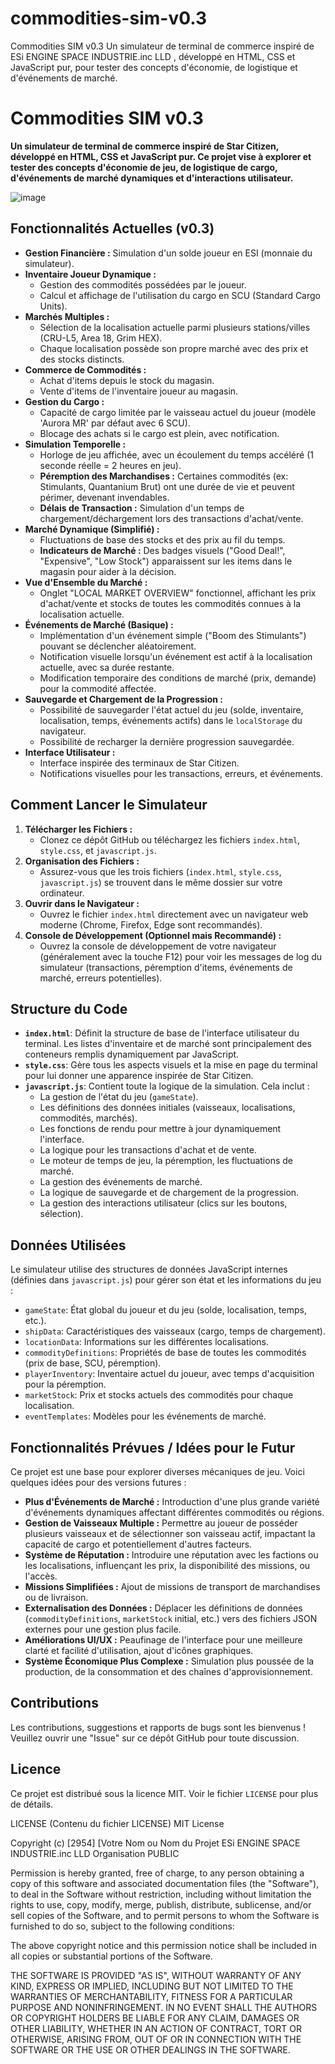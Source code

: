 # commodities-sim-v0.3
 Commodities SIM v0.3 Un simulateur de terminal de commerce inspiré de ESi ENGINE SPACE INDUSTRIE.inc LLD , développé en HTML, CSS et JavaScript pur, pour tester des concepts d'économie, de logistique et d'événements de marché.


 # Commodities SIM v0.3

**Un simulateur de terminal de commerce inspiré de Star Citizen, développé en HTML, CSS et JavaScript pur. Ce projet vise à explorer et tester des concepts d'économie de jeu, de logistique de cargo, d'événements de marché dynamiques et d'interactions utilisateur.**

![image](https://i.imgur.com/RNndHdv.png) <!-- Remplacez par une capture d'écran à jour de votre v0.3 si disponible -->

## Fonctionnalités Actuelles (v0.3)

*   **Gestion Financière :** Simulation d'un solde joueur en ESI (monnaie du simulateur).
*   **Inventaire Joueur Dynamique :**
    *   Gestion des commodités possédées par le joueur.
    *   Calcul et affichage de l'utilisation du cargo en SCU (Standard Cargo Units).
*   **Marchés Multiples :**
    *   Sélection de la localisation actuelle parmi plusieurs stations/villes (CRU-L5, Area 18, Grim HEX).
    *   Chaque localisation possède son propre marché avec des prix et des stocks distincts.
*   **Commerce de Commodités :**
    *   Achat d'items depuis le stock du magasin.
    *   Vente d'items de l'inventaire joueur au magasin.
*   **Gestion du Cargo :**
    *   Capacité de cargo limitée par le vaisseau actuel du joueur (modèle 'Aurora MR' par défaut avec 6 SCU).
    *   Blocage des achats si le cargo est plein, avec notification.
*   **Simulation Temporelle :**
    *   Horloge de jeu affichée, avec un écoulement du temps accéléré (1 seconde réelle = 2 heures en jeu).
    *   **Péremption des Marchandises :** Certaines commodités (ex: Stimulants, Quantanium Brut) ont une durée de vie et peuvent périmer, devenant invendables.
    *   **Délais de Transaction :** Simulation d'un temps de chargement/déchargement lors des transactions d'achat/vente.
*   **Marché Dynamique (Simplifié) :**
    *   Fluctuations de base des stocks et des prix au fil du temps.
    *   **Indicateurs de Marché :** Des badges visuels ("Good Deal!", "Expensive", "Low Stock") apparaissent sur les items dans le magasin pour aider à la décision.
*   **Vue d'Ensemble du Marché :**
    *   Onglet "LOCAL MARKET OVERVIEW" fonctionnel, affichant les prix d'achat/vente et stocks de toutes les commodités connues à la localisation actuelle.
*   **Événements de Marché (Basique) :**
    *   Implémentation d'un événement simple ("Boom des Stimulants") pouvant se déclencher aléatoirement.
    *   Notification visuelle lorsqu'un événement est actif à la localisation actuelle, avec sa durée restante.
    *   Modification temporaire des conditions de marché (prix, demande) pour la commodité affectée.
*   **Sauvegarde et Chargement de la Progression :**
    *   Possibilité de sauvegarder l'état actuel du jeu (solde, inventaire, localisation, temps, événements actifs) dans le `localStorage` du navigateur.
    *   Possibilité de recharger la dernière progression sauvegardée.
*   **Interface Utilisateur :**
    *   Interface inspirée des terminaux de Star Citizen.
    *   Notifications visuelles pour les transactions, erreurs, et événements.

## Comment Lancer le Simulateur

1.  **Télécharger les Fichiers :**
    *   Clonez ce dépôt GitHub ou téléchargez les fichiers `index.html`, `style.css`, et `javascript.js`.
2.  **Organisation des Fichiers :**
    *   Assurez-vous que les trois fichiers (`index.html`, `style.css`, `javascript.js`) se trouvent dans le même dossier sur votre ordinateur.
3.  **Ouvrir dans le Navigateur :**
    *   Ouvrez le fichier `index.html` directement avec un navigateur web moderne (Chrome, Firefox, Edge sont recommandés).
4.  **Console de Développement (Optionnel mais Recommandé) :**
    *   Ouvrez la console de développement de votre navigateur (généralement avec la touche F12) pour voir les messages de log du simulateur (transactions, péremption d'items, événements de marché, erreurs potentielles).

## Structure du Code

*   **`index.html`**: Définit la structure de base de l'interface utilisateur du terminal. Les listes d'inventaire et de marché sont principalement des conteneurs remplis dynamiquement par JavaScript.
*   **`style.css`**: Gère tous les aspects visuels et la mise en page du terminal pour lui donner une apparence inspirée de Star Citizen.
*   **`javascript.js`**: Contient toute la logique de la simulation. Cela inclut :
    *   La gestion de l'état du jeu (`gameState`).
    *   Les définitions des données initiales (vaisseaux, localisations, commodités, marchés).
    *   Les fonctions de rendu pour mettre à jour dynamiquement l'interface.
    *   La logique pour les transactions d'achat et de vente.
    *   Le moteur de temps de jeu, la péremption, les fluctuations de marché.
    *   La gestion des événements de marché.
    *   La logique de sauvegarde et de chargement de la progression.
    *   La gestion des interactions utilisateur (clics sur les boutons, sélection).

## Données Utilisées

Le simulateur utilise des structures de données JavaScript internes (définies dans `javascript.js`) pour gérer son état et les informations du jeu :

*   `gameState`: État global du joueur et du jeu (solde, localisation, temps, etc.).
*   `shipData`: Caractéristiques des vaisseaux (cargo, temps de chargement).
*   `locationData`: Informations sur les différentes localisations.
*   `commodityDefinitions`: Propriétés de base de toutes les commodités (prix de base, SCU, péremption).
*   `playerInventory`: Inventaire actuel du joueur, avec temps d'acquisition pour la péremption.
*   `marketStock`: Prix et stocks actuels des commodités pour chaque localisation.
*   `eventTemplates`: Modèles pour les événements de marché.

## Fonctionnalités Prévues / Idées pour le Futur

Ce projet est une base pour explorer diverses mécaniques de jeu. Voici quelques idées pour des versions futures :

*   **Plus d'Événements de Marché :** Introduction d'une plus grande variété d'événements dynamiques affectant différentes commodités ou régions.
*   **Gestion de Vaisseaux Multiple :** Permettre au joueur de posséder plusieurs vaisseaux et de sélectionner son vaisseau actif, impactant la capacité de cargo et potentiellement d'autres facteurs.
*   **Système de Réputation :** Introduire une réputation avec les factions ou les localisations, influençant les prix, la disponibilité des missions, ou l'accès.
*   **Missions Simplifiées :** Ajout de missions de transport de marchandises ou de livraison.
*   **Externalisation des Données :** Déplacer les définitions de données (`commodityDefinitions`, `marketStock` initial, etc.) vers des fichiers JSON externes pour une gestion plus facile.
*   **Améliorations UI/UX :** Peaufinage de l'interface pour une meilleure clarté et facilité d'utilisation, ajout d'icônes graphiques.
*   **Système Économique Plus Complexe :** Simulation plus poussée de la production, de la consommation et des chaînes d'approvisionnement.

## Contributions

Les contributions, suggestions et rapports de bugs sont les bienvenus ! Veuillez ouvrir une "Issue" sur ce dépôt GitHub pour toute discussion.

## Licence

Ce projet est distribué sous la licence MIT. Voir le fichier `LICENSE` pour plus de détails.

LICENSE (Contenu du fichier LICENSE)
MIT License

Copyright (c) [2954] [Votre Nom ou Nom du Projet 
ESi ENGINE SPACE INDUSTRIE.inc LLD
Organisation PUBLIC

Permission is hereby granted, free of charge, to any person obtaining a copy
of this software and associated documentation files (the "Software"), to deal
in the Software without restriction, including without limitation the rights
to use, copy, modify, merge, publish, distribute, sublicense, and/or sell
copies of the Software, and to permit persons to whom the Software is
furnished to do so, subject to the following conditions:

The above copyright notice and this permission notice shall be included in all
copies or substantial portions of the Software.

THE SOFTWARE IS PROVIDED "AS IS", WITHOUT WARRANTY OF ANY KIND, EXPRESS OR
IMPLIED, INCLUDING BUT NOT LIMITED TO THE WARRANTIES OF MERCHANTABILITY,
FITNESS FOR A PARTICULAR PURPOSE AND NONINFRINGEMENT. IN NO EVENT SHALL THE
AUTHORS OR COPYRIGHT HOLDERS BE LIABLE FOR ANY CLAIM, DAMAGES OR OTHER
LIABILITY, WHETHER IN AN ACTION OF CONTRACT, TORT OR OTHERWISE, ARISING FROM,
OUT OF OR IN CONNECTION WITH THE SOFTWARE OR THE USE OR OTHER DEALINGS IN THE
SOFTWARE.
